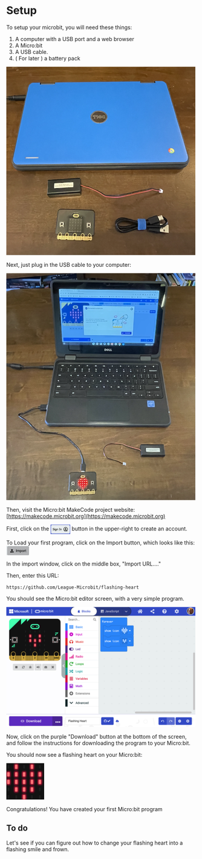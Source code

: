 # Setup

To setup your microbit, you will need these things:

1. A computer with a USB port and a web browser
2. A Micro:bit
3. A USB cable. 
4. ( For later ) a battery pack

<img src="./parts.png" width="500px" >

Next, just plug in the USB cable to your computer: 

<img src="./after_connection.png" width="500px" >

Then, visit the Micro:bit MakeCode project website: [https://makecode.microbit.org](https://makecode.microbit.org)

First, click on the <img style="vertical-align:middle" src="./sign_in.png" height="25px" > button in the upper-right to create an account. 


To Load your first program, click on the Import button, which looks like this: <img style="vertical-align:middle" src="./import_button.png" height="25px" >

In the import window, click on the middle box, "Import URL...."


Then, enter this URL:

```
https://github.com/League-Microbit/flashing-heart
```

You should see the Micro:bit editor screen, with a very simple program. 

<img src="./mb_editor.png" width="500px" >

Now, click on the purple "Download" button at the bottom of the screen, and follow the instructions for downloading the program to your Micro:bit. 

You should now see a flashing heart on your Micro:bit:

<img src="./big_heart.png" width="100px" >

Congratulations! You have created your first Micro:bit program

## To do

Let's see if you can figure out how to change your flashing heart into a flashing smile and frown. 

